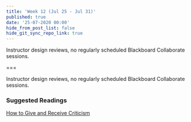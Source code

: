 ```yaml
---
title: 'Week 12 (Jul 25 - Jul 31)'
published: true
date: '25-07-2020 00:00'
hide_from_post_list: false
hide_git_sync_repo_link: true
---
```


Instructor design reviews, no regularly scheduled Blackboard Collaborate sessions.

===

Instructor design reviews, no regularly scheduled Blackboard Collaborate sessions.

### Suggested Readings  
[How to Give and Receive Criticism](http://scottberkun.com/essays/35-how-to-give-and-receive-criticism/)  

